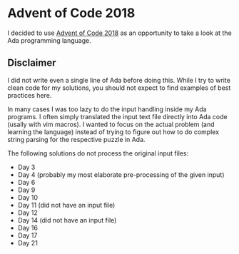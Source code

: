 Advent of Code 2018
===================

I decided to use [Advent of Code 2018](https://adventofcode.com/2018) as an opportunity to take a look at the Ada programming language.

Disclaimer
----------

I did not write even a single line of Ada before doing this. While I try to write clean code for my solutions, you should not expect to find examples of best practices here.

In many cases I was too lazy to do the input handling inside my Ada programs. I often simply translated the input text file directly into Ada code (usally with vim macros). I wanted to focus on the actual problem (and learning the language) instead of trying to figure out how to do complex string parsing for the respective puzzle in Ada.

The following solutions do not process the original input files:

- Day 3
- Day 4 (probably my most elaborate pre-processing of the given input)
- Day 6
- Day 9
- Day 10
- Day 11 (did not have an input file)
- Day 12
- Day 14 (did not have an input file)
- Day 16
- Day 17
- Day 21
